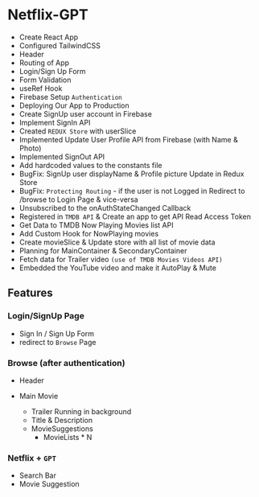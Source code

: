 # Netflix-GPT

- Create React App
- Configured TailwindCSS
- Header
- Routing of App
- Login/Sign Up Form
- Form Validation
- useRef Hook
- Firebase Setup `Authentication`
- Deploying Our App to Production
- Create SignUp user account in Firebase
- Implement SignIn API
- Created `REDUX Store` with userSlice
- Implemented Update User Profile API from Firebase (with Name & Photo)
- Implemented SignOut API
- Add hardcoded values to the constants file
- BugFix: SignUp user displayName & Profile picture Update in Redux Store
- BugFix: `Protecting Routing` - if the user is not Logged in Redirect to /browse to Login Page & vice-versa
- Unsubscribed to the onAuthStateChanged Callback
- Registered in `TMDB API` & Create an app to get API Read Access Token
- Get Data to TMDB Now Playing Movies list API
- Add Custom Hook for NowPlaying movies
- Create movieSlice & Update store with all list of movie data
- Planning for MainContainer & SecondaryContainer
- Fetch data for Trailer video `(use of TMDB Movies Videos API)`
- Embedded the YouTube video and make it AutoPlay & Mute

## Features

### Login/SignUp Page

- Sign In / Sign Up Form
- redirect to `Browse` Page

### Browse (after authentication)

- Header
- Main Movie

  - Trailer Running in background
  - Title & Description
  - MovieSuggestions
    - MovieLists \* N

### Netflix + `GPT`

- Search Bar
- Movie Suggestion
